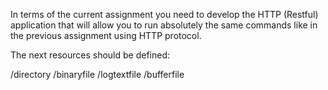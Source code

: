 In terms of the current assignment you need to develop the HTTP (Restful) application that will allow you to run absolutely the same commands like in the previous assignment using HTTP protocol.

The next resources should be defined:

/directory
/binaryfile
/logtextfile
/bufferfile

